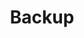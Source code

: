 ---
layout: layouts/base-article.njk
title: Backup
excerpt: "Considering a range of distributed backup locations for your data."
categories: browse
tags: [guide,Managing your content,Sub,Backup]
primary_tag: managing-your-content
secondary_tag: backup
identifier: managing-your-content
---